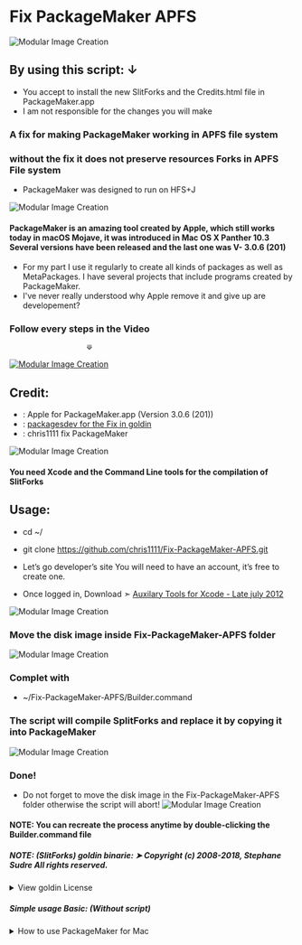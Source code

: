 # Fix PackageMaker APFS
![Modular Image Creation](https://i25.servimg.com/u/f25/18/50/18/69/packag10.png)

## By using this script: ↓ 
- You accept to install the new SlitForks and the Credits.html file in PackageMaker.app 
- I am not responsible for the changes you will make

### A fix for making PackageMaker working in APFS file system

### without the fix it does not preserve resources Forks in APFS File system
- PackageMaker was designed to run on HFS+J

![Modular Image Creation](https://i25.servimg.com/u/f25/18/50/18/69/captu540.png)

#### PackageMaker is an amazing tool created by Apple, which still works today in macOS Mojave, it was introduced in Mac OS X Panther 10.3 Several versions have been released and the last one was V- 3.0.6 (201)
- For my part I use it regularly to create all kinds of packages as well as MetaPackages. I have several projects that include programs created by PackageMaker.
 - I've never really understood why Apple remove it and give up are developement?


### Follow every steps in the Video
                       ⟱
                       
[![Modular Image Creation](https://i25.servimg.com/u/f25/18/50/18/69/video-10.png)](https://youtu.be/0aRIIv6Qb1c)

## Credit:
- : Apple for PackageMaker.app (Version 3.0.6 (201))
- : [packagesdev for the Fix in goldin](https://github.com/packagesdev/goldin/blob/1b82322022abc4b43c4e10379614501e1c0d67b0/main.c#L661)
- : chris1111 fix PackageMaker

![Modular Image Creation](https://i25.servimg.com/u/f25/18/50/18/69/captu533.png)

#### You need Xcode and the Command Line tools for the compilation of SlitForks

## Usage: 
- cd ~/
- git clone https://github.com/chris1111/Fix-PackageMaker-APFS.git

- Let’s go developer’s site You will need to have an account, it’s free to create one.
- Once logged in, Download ➣ [Auxilary Tools for Xcode - Late july 2012](https://developer.apple.com/download/more/?name=PackageMaker)

![Modular Image Creation](https://i25.servimg.com/u/f25/18/50/18/69/captu536.png)

### Move the disk image inside Fix-PackageMaker-APFS folder
![Modular Image Creation](https://i25.servimg.com/u/f25/18/50/18/69/captu538.png)


### Complet with
- ~/Fix-PackageMaker-APFS/Builder.command

### The script will compile SplitForks and replace it by copying it into PackageMaker
![Modular Image Creation](https://i25.servimg.com/u/f25/18/50/18/69/captu537.png)

### Done!


- Do not forget to move the disk image in the Fix-PackageMaker-APFS folder otherwise the script will abort!
![Modular Image Creation](https://i25.servimg.com/u/f25/18/50/18/69/captu539.png)

#### NOTE: You can recreate the process anytime by double-clicking the Builder.command file


##### NOTE: (SlitForks) goldin binarie: ➤ Copyright (c) 2008-2018, Stephane Sudre All rights reserved.
<details> 
  <summary>View goldin License  </summary>
	
##### Redistribution and use in source and binary forms, with or without modification, are permitted provided that the following conditions are met: Redistributions of source code must retain the above copyright notice, this list of conditions and the following disclaimer. Redistributions in binary form must reproduce the above copyright notice, this list of conditions and the following disclaimer in the documentation and/or other materials provided with the distribution. Neither the name of the WhiteBox nor the names of its contributors may be used to endorse or promote products derived from this software without specific prior written permission. THIS SOFTWARE IS PROVIDED BY THE COPYRIGHT HOLDERS AND CONTRIBUTORS "AS IS" AND ANY EXPRESS OR IMPLIED WARRANTIES, INCLUDING, BUT NOT LIMITED TO, THE IMPLIED WARRANTIES OF MERCHANTABILITY AND FITNESS FOR A PARTICULAR PURPOSE ARE DISCLAIMED. IN NO EVENT SHALL THE COPYRIGHT OWNER OR CONTRIBUTORS BE LIABLE FOR ANY DIRECT, INDIRECT, INCIDENTAL, SPECIAL, EXEMPLARY, OR CONSEQUENTIAL DAMAGES (INCLUDING, BUT NOT LIMITED TO, PROCUREMENT OF SUBSTITUTE GOODS OR SERVICES; LOSS OF USE, DATA, OR PROFITS; OR BUSINESS INTERRUPTION) HOWEVER CAUSED AND ON ANY THEORY OF LIABILITY, WHETHER IN CONTRACT, STRICT LIABILITY, OR TORT (INCLUDING NEGLIGENCE OR OTHERWISE) ARISING IN ANY WAY OUT OF THE USE OF THIS SOFTWARE, EVEN IF ADVISED OF THE POSSIBILITY OF SUCH DAMAGE.

		

</details>


##### Simple usage Basic: (Without script)
<details> 
  <summary>How to use PackageMaker for Mac </summary>

 written by Quam Sodj FEV 28 2013
	
It’s a very neat tool for systems administrators to use and create packages for OS X.

PackageMaker let’s you create simple and easy to use application or script packages to be deployed on clients machines.
Personally, I use PackageMaker constantly to create deployment software for batch installs or even pass on customized softwares to my end users as a simple to use install.


Once you have it install, launch it

![Modular Image Creation](https://i25.servimg.com/u/f25/18/50/18/69/packag11.png)


In the Organization Field, you need a unique Organization concept such as com.apple, com.google (Clearly you don’t want to use those but pick something according)
Click OK

![Modular Image Creation](https://i25.servimg.com/u/f25/18/50/18/69/packag12.png)


At this stage, you will need to give the package a title
Select the Install Destination (User selected, System Drive i.e Macintosh HD or the user home folder)
You can add a certificate (I will not get into that, because apps tied to certs are actual in house apps and chances are you rather the software checked in rather than having the cert with it)
Description will just give a written explanation to the user


![Modular Image Creation](https://i25.servimg.com/u/f25/18/50/18/69/packag13.png)


Drag and Drop the app or Files you want to include in your package over to the content section (Firefox in this case)
You will see the permissions options allowing you to set permissions for the files.
Unless you know what you are doing, just apply the recommendations.

![Modular Image Creation](https://i25.servimg.com/u/f25/18/50/18/69/packag14.png)


The configuration tab will allow you to say where exactly the app should be stored, give it an identifier and a version to your package, you can also set if it needs admin authentication or a restart action

![Modular Image Creation](https://i25.servimg.com/u/f25/18/50/18/69/interf10.png)


The Blue Interface Logo above the packageMaker window will allow you to customize the interface for a better User Experience.
This would be where you would put the User Agreement, etc.
Once all is done.
Click the Build and you will be prompted for a Saved Location and File Name
That’s it, you have created your package and it’s ready to use.
I would also recommend you save the PackageMaker build File so if you needed to make a new version it would be easy.



[Simple usage Basic written by ➤ Quam Sodj ](https://jumpt.wordpress.com/2013/02/28/44/)


</details>






